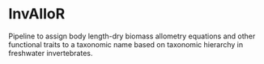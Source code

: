 # InvAlloR
Pipeline to assign body length-dry biomass allometry equations and other functional traits to a taxonomic name based on taxonomic hierarchy in freshwater invertebrates. 

